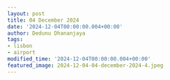 ```yaml
---
layout: post
title: 04 December 2024
date: '2024-12-04T00:00:00.004+00:00'
author: Dedunu Dhananjaya
tags:
- lisbon
- airport
modified_time: '2024-12-04T00:00:00.004+00:00'
featured_image: 2024-12-04-04-december-2024-4.jpeg
---
```


